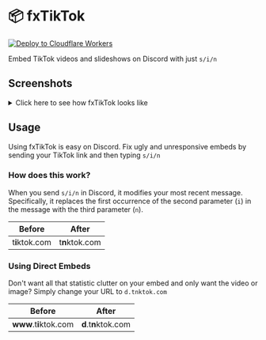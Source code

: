 # 📦 fxTikTok
[![Deploy to Cloudflare Workers](https://deploy.workers.cloudflare.com/button)](https://deploy.workers.cloudflare.com/?url=https://github.com/okdargy/fxtiktok)

Embed TikTok videos and slideshows on Discord with just `s/i/n`

## Screenshots
<details>
  <summary>Click here to see how fxTikTok looks like</summary>

  | <img src="https://github.com/okdargy/fxtiktok/assets/76412158/03895ee0-561a-4d8e-9ae7-06a67fcd4272" alt="Video Preview" width="90%" height="90%"/> |
  |:--:|
  | Comparing `tiktok.com` vs. `tnktok.com` embeds on Discord |

  | <img src="https://github.com/okdargy/fxTikTok/assets/76412158/d7b25d07-5ed2-4092-9d30-8c95af788e7c" height="40%" width="40%" alt="Slideshow Preview" /> |
  |:--:|
  | Slideshow embeds |

  | <img src="https://github.com/okdargy/fxTikTok/assets/76412158/972a143f-2368-4eab-a72d-7b4a2e182f88" alt="Direct Preview" /> |
  |:--:|
  | Direct image/video support |

</details>

## Usage
Using fxTikTok is easy on Discord. Fix ugly and unresponsive embeds by sending your TikTok link and then typing `s/i/n`
### How does this work?
When you send `s/i/n` in Discord, it modifies your most recent message. Specifically, it replaces the first occurrence of the second parameter (`i`) in the message with the third parameter (`n`).

| Before | After |
|:--:|:--:|
| t**i**ktok.com | t**n**ktok.com |

### Using Direct Embeds
Don't want all that statistic clutter on your embed and only want the video or image? Simply change your URL to `d.tnktok.com`

| Before | After |
|:--:|:--:|
| **www**.t**i**ktok.com | **d**.t**n**ktok.com |
